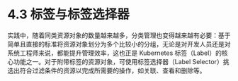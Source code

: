 # 4.3 标签与标签选择器

实践中，随着同类资源对象的数量越来越多，分类管理也变得越来越有必要：基于简单且直接的标准将资源对象划分为多个比较小的分组，无论是对开发人员还是对系统工程师来说，都能提升管理效率，这也正是 Kubernetes 标签（Label）的核心功能之一。对于附带标签的资源对象，可使用标签选择器（Label Selector）挑选出符合过滤条件的资源以完成所需要的操作，如关联、查看和删除等。

